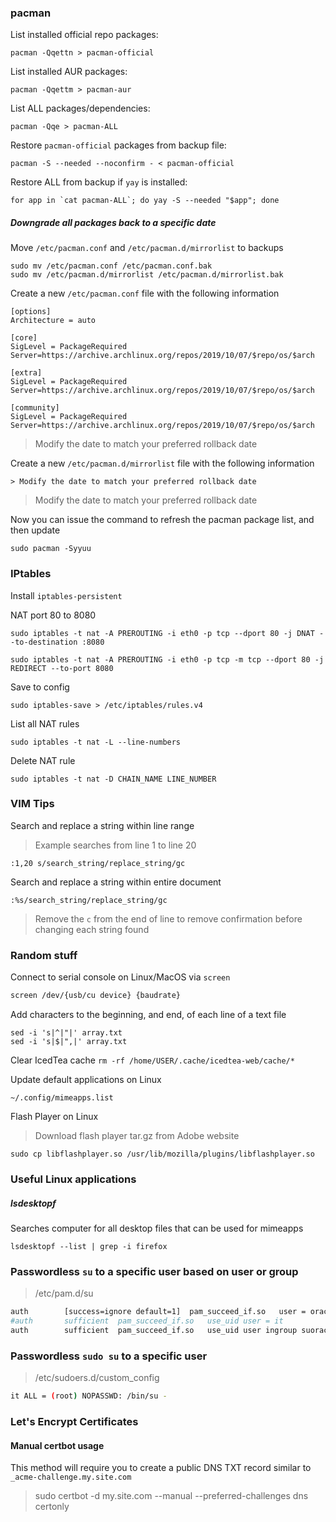 ### pacman

List installed official repo packages:

```
pacman -Qqettn > pacman-official
```

List installed AUR packages:

```
pacman -Qqettm > pacman-aur
```

List ALL packages/dependencies:

```
pacman -Qqe > pacman-ALL
```

Restore `pacman-official` packages from backup file:

```
pacman -S --needed --noconfirm - < pacman-official
```

Restore ALL from backup if `yay` is installed:

```
for app in `cat pacman-ALL`; do yay -S --needed "$app"; done
```

##### Downgrade all packages back to a specific date

Move `/etc/pacman.conf` and `/etc/pacman.d/mirrorlist` to backups

```
sudo mv /etc/pacman.conf /etc/pacman.conf.bak
sudo mv /etc/pacman.d/mirrorlist /etc/pacman.d/mirrorlist.bak
```

Create a new `/etc/pacman.conf` file with the following information

```
[options]
Architecture = auto

[core]
SigLevel = PackageRequired
Server=https://archive.archlinux.org/repos/2019/10/07/$repo/os/$arch

[extra]
SigLevel = PackageRequired
Server=https://archive.archlinux.org/repos/2019/10/07/$repo/os/$arch

[community]
SigLevel = PackageRequired
Server=https://archive.archlinux.org/repos/2019/10/07/$repo/os/$arch
```

> Modify the date to match your preferred rollback date

Create a new `/etc/pacman.d/mirrorlist` file with the following information

```
> Modify the date to match your preferred rollback date
```

> Modify the date to match your preferred rollback date

Now you can issue the command to refresh the pacman package list, and then update

```
sudo pacman -Syyuu
```

### IPtables
  Install `iptables-persistent`

  NAT port 80 to 8080

  `sudo iptables -t nat -A PREROUTING -i eth0 -p tcp --dport 80 -j DNAT --to-destination :8080`

  `sudo iptables -t nat -A PREROUTING -i eth0 -p tcp -m tcp --dport 80 -j REDIRECT --to-port 8080`

  Save to config

  `sudo iptables-save > /etc/iptables/rules.v4`

  List all NAT rules

  `sudo iptables -t nat -L --line-numbers`

  Delete NAT rule

  `sudo iptables -t nat -D CHAIN_NAME LINE_NUMBER`

### VIM Tips

Search and replace a string within line range

> Example searches from line 1 to line 20

```
:1,20 s/search_string/replace_string/gc
```

Search and replace a string within entire document

```
:%s/search_string/replace_string/gc
```

> Remove the `c` from the end of line to remove confirmation before changing each string found

### Random stuff

Connect to serial console on Linux/MacOS via `screen`

```sh
screen /dev/{usb/cu device} {baudrate}
```

Add characters to the beginning, and end, of each line of a text file

```
sed -i 's|^|"|' array.txt
sed -i 's|$|",|' array.txt
```

Clear IcedTea cache
`rm -rf /home/USER/.cache/icedtea-web/cache/*`

Update default applications on Linux
```
~/.config/mimeapps.list
```

Flash Player on Linux
> Download flash player tar.gz from Adobe website
```
sudo cp libflashplayer.so /usr/lib/mozilla/plugins/libflashplayer.so
```

### Useful Linux applications

##### lsdesktopf

Searches computer for all desktop files that can be used for mimeapps

```
lsdesktopf --list | grep -i firefox
```

### Passwordless `su` to a specific user based on user or group

> /etc/pam.d/su

```sh
auth		[success=ignore default=1]	pam_succeed_if.so	user = oracle
#auth		sufficient	pam_succeed_if.so	use_uid user = it
auth		sufficient	pam_succeed_if.so	use_uid user ingroup suoracle
```

### Passwordless `sudo su` to a specific user

> /etc/sudoers.d/custom_config

```sh
it ALL = (root) NOPASSWD: /bin/su - 
```

### Let's Encrypt Certificates

#### Manual certbot usage

This method will require you to create a public DNS TXT record similar to `_acme-challenge.my.site.com`

> sudo certbot -d my.site.com --manual --preferred-challenges dns certonly